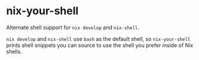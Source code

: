 # nix-your-shell

Alternate shell support for `nix develop` and `nix-shell`.

`nix develop` and `nix-shell` use `bash` as the default shell, so
`nix-your-shell` prints shell snippets you can source to use the shell
you prefer inside of Nix shells.
